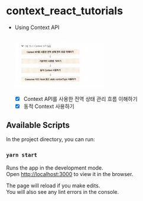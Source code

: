 # context_react_tutorials

- Using Context API

    <br>
    <img src="./public/context.png" width="50%" align="center" >
    <br><br>

  - [x] Context API를 사용한 전역 상태 관리 흐름 이해하기
  - [x] 동적 Context 사용하기

## Available Scripts

In the project directory, you can run:

### `yarn start`

Runs the app in the development mode.\
Open [http://localhost:3000](http://localhost:3000) to view it in the browser.

The page will reload if you make edits.\
You will also see any lint errors in the console.

